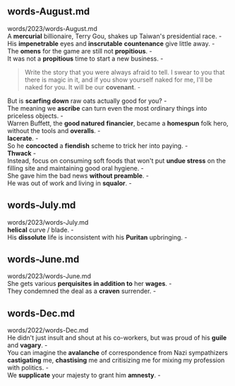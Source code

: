 ## words-August.md ##  
words/2023/words-August.md  
A **mercurial** billionaire, Terry Gou, shakes up Taiwan's presidential race. -  
His **impenetrable** eyes and **inscrutable** **countenance** give little away. -  
The **omens** for the game are still not **propitious**. -  
It was not a **propitious** time to start a new business. -  

> Write the story that you were always afraid to tell. I swear to you that there is magic in it, and if you show yourself naked for me, I'll be naked for you. It will be our **covenant**. -  

But is **scarfing down** raw oats actually good for you? -  
The meaning we **ascribe** can turn even the most ordinary things into priceless objects. -  
Warren Buffett, the **good natured** **financier**, became a **homespun** folk hero, without the tools and **overalls**. -  
**lacerate**. -  
So he **concocted** a **fiendish** scheme to trick her into paying. -  
**Thwack** -  
Instead, focus on consuming soft foods that won't put **undue stress** on the filling site and maintaining good oral hygiene. -  
She gave him the bad news **without preamble**. -  
He was out of work and living in **squalor**. -  

## words-July.md ##  
words/2023/words-July.md  
**helical** curve /  blade. -  
His **dissolute** life is inconsistent with his **Puritan** upbringing. -  

## words-June.md ##  
words/2023/words-June.md  
She gets various **perquisites** **in addition to** her **wages**. -  
They condemned the deal as a **craven** surrender. -  

## words-Dec.md ##  
words/2022/words-Dec.md  
He didn't just insult and shout at his co-workers, but was proud of his **guile** and **vagary**. -  
You can imagine the **avalanche** of correspondence from Nazi sympathizers **castigating** me, **chastising** me and critisizing me for mixing my profession with politics. -  
We **supplicate** your majesty to grant him **amnesty**. -  
